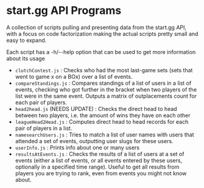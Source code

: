 # start.gg API Programs

A collection of scripts pulling and presenting data from the start.gg API, with a focus on code factorization making the actual scripts pretty small and easy to expand.    

Each script has a -h/--help option that can be used to get more information about its usage  

- `clutchContest.js` : Checks who had the most last-game sets (sets that went to game x on a BOx) over a list of events. 
- `compareStandings.js` : Compares standings of a list of users in a list of events, checking who got further in the bracket when two players of the list were in the same event. Outputs a matrix of outplacements count for each pair of players.
- `head2head.js` (NEEDS UPDATE) : Checks the direct head to head between two players, i.e. the amount of wins they have on each other
- `leagueHead2Head.js` : Computes direct head to head records for each pair of players in a list.
- `namesearchUsers.js` : Tries to match a list of user names with users that attended a set of events, outputting user slugs for these users. 
- `userInfo.js` : Prints info about one or many users
- `resultsAtEvents.js` : Checks the results of a list of users at a set of events (either a list of events, or all events entered by these users, optionally in a specified time range). Useful to get all results from players you are trying to rank, even from events you might not know about.